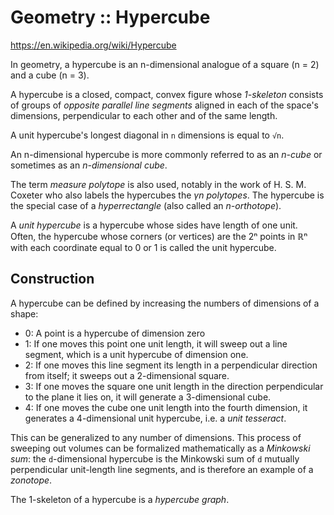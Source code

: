 # Geometry :: Hypercube

https://en.wikipedia.org/wiki/Hypercube

In geometry, a hypercube is an n-dimensional analogue of a square (n = 2) and a cube (n = 3).

A hypercube is a closed, compact, convex figure whose *1-skeleton* consists of groups of *opposite parallel line segments* aligned in each of the space's dimensions, perpendicular to each other and of the same length.

A unit hypercube's longest diagonal in `n` dimensions is equal to `√n`.

An n-dimensional hypercube is more commonly referred to as an *n-cube* or sometimes as an *n-dimensional cube*.

The term *measure polytope* is also used, notably in the work of H. S. M. Coxeter who also labels the hypercubes the *γn polytopes*. The hypercube is the special case of a *hyperrectangle* (also called an *n-orthotope*).

A *unit hypercube* is a hypercube whose sides have length of one unit. Often, the hypercube whose corners (or vertices) are the 2ⁿ points in ℝⁿ with each coordinate equal to 0 or 1 is called the unit hypercube.

## Construction

A hypercube can be defined by increasing the numbers of dimensions of a shape:
- 0: A point is a hypercube of dimension zero
- 1: If one moves this point one unit length, it will sweep out a line segment, which is a unit hypercube of dimension one.
- 2: If one moves this line segment its length in a perpendicular direction from itself; it sweeps out a 2-dimensional square.
- 3: If one moves the square one unit length in the direction perpendicular to the plane it lies on, it will generate a 3-dimensional cube.
- 4: If one moves the cube one unit length into the fourth dimension, it generates a 4-dimensional unit hypercube, i.e. a *unit tesseract*.

This can be generalized to any number of dimensions. This process of sweeping out volumes can be formalized mathematically as a *Minkowski sum*: the `d`-dimensional hypercube is the Minkowski sum of `d` mutually perpendicular unit-length line segments, and is therefore an example of a *zonotope*.

The 1-skeleton of a hypercube is a *hypercube graph*.
